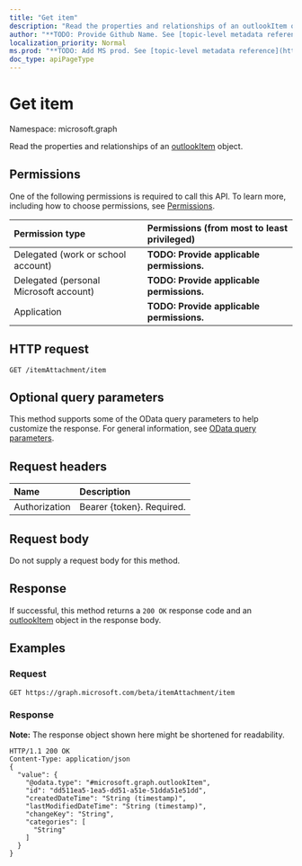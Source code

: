 ```yaml
---
title: "Get item"
description: "Read the properties and relationships of an outlookItem object."
author: "**TODO: Provide Github Name. See [topic-level metadata reference](https://msgo.azurewebsites.net/add/document/guidelines/metadata.html#topic-level-metadata)**"
localization_priority: Normal
ms.prod: "**TODO: Add MS prod. See [topic-level metadata reference](https://msgo.azurewebsites.net/add/document/guidelines/metadata.html#topic-level-metadata)**"
doc_type: apiPageType
---
```


# Get item
Namespace: microsoft.graph

Read the properties and relationships of an [outlookItem](../resources/outlookitem.md) object.

## Permissions
One of the following permissions is required to call this API. To learn more, including how to choose permissions, see [Permissions](/concepts/permissions-reference.md).

|Permission type|Permissions (from most to least privileged)|
|:---|:---|
|Delegated (work or school account)|**TODO: Provide applicable permissions.**|
|Delegated (personal Microsoft account)|**TODO: Provide applicable permissions.**|
|Application|**TODO: Provide applicable permissions.**|

## HTTP request

<!-- {
  "blockType": "ignored"
}
-->
``` http
GET /itemAttachment/item
```

## Optional query parameters
This method supports some of the OData query parameters to help customize the response. For general information, see [OData query parameters](/graph/query-parameters).

## Request headers
|Name|Description|
|:---|:---|
|Authorization|Bearer {token}. Required.|

## Request body
Do not supply a request body for this method.

## Response

If successful, this method returns a `200 OK` response code and an [outlookItem](../resources/outlookitem.md) object in the response body.

## Examples

### Request
<!-- {
  "blockType": "request",
  "name": "get_outlookitem"
}
-->
``` http
GET https://graph.microsoft.com/beta/itemAttachment/item
```


### Response
**Note:** The response object shown here might be shortened for readability.
<!-- {
  "blockType": "response",
  "truncated": true,
  "@odata.type": "microsoft.graph.outlookItem"
}
-->
``` http
HTTP/1.1 200 OK
Content-Type: application/json
{
  "value": {
    "@odata.type": "#microsoft.graph.outlookItem",
    "id": "dd511ea5-1ea5-dd51-a51e-51dda51e51dd",
    "createdDateTime": "String (timestamp)",
    "lastModifiedDateTime": "String (timestamp)",
    "changeKey": "String",
    "categories": [
      "String"
    ]
  }
}
```

